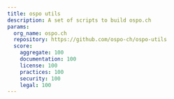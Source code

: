 ```yaml
---
title: ospo utils
description: A set of scripts to build ospo.ch
params:
  org_name: ospo.ch
  repository: https://github.com/ospo-ch/ospo-utils
  score:
    aggregate: 100
    documentation: 100
    license: 100
    practices: 100
    security: 100
    legal: 100
---
```

